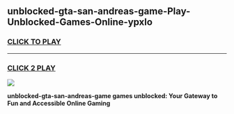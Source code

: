 
## unblocked-gta-san-andreas-game-Play-Unblocked-Games-Online-ypxlo
<h3>
<a href="https://premium76.site?title=unblocked-gta-san-andreas-game&ref=25A">CLICK TO PLAY</a></h3>
<hr>

<h3>
<a href="https://premium76.site?title=unblocked-gta-san-andreas-game&ref=25A">CLICK 2 PLAY</a>
  
</h3>

<a href="https://premium76.site?title=unblocked-gta-san-andreas-game&ref=25A"><img src="https://clearcache.store/games.png"></a>


**unblocked-gta-san-andreas-game games unblocked: Your Gateway to Fun and Accessible Online Gaming**
